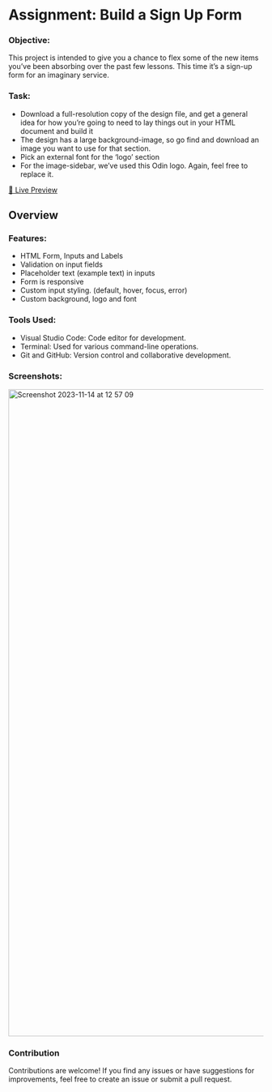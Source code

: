 # Assignment: Build a Sign Up Form

### Objective:
This project is intended to give you a chance to flex some of the new items you’ve been absorbing over the past few lessons. This time it’s a sign-up form for an imaginary service.

### Task:

- Download a full-resolution copy of the design file, and get a general idea for how you’re going to need to lay things out in your HTML document and build it
- The design has a large background-image, so go find and download an image you want to use for that section.
- Pick an external font for the ‘logo’ section
- For the image-sidebar, we’ve used this Odin logo. Again, feel free to replace it.

[🔗 Live Preview](https://steffan-s.github.io/odin-signup-form/)

## Overview

### Features:

- HTML Form, Inputs and Labels
- Validation on input fields
- Placeholder text (example text) in inputs
- Form is responsive
- Custom input styling. (default, hover, focus, error)
- Custom background, logo and font

### Tools Used:

- Visual Studio Code: Code editor for development.
- Terminal: Used for various command-line operations.
- Git and GitHub: Version control and collaborative development.

### Screenshots:

<img width="1277" alt="Screenshot 2023-11-14 at 12 57 09" src="https://github.com/Steffan-S/odin-signup-form/assets/142731728/884a39e0-bc0f-4bb3-b24f-615391f6318c">

### Contribution

Contributions are welcome! If you find any issues or have suggestions for improvements, feel free to create an issue or submit a pull request.
